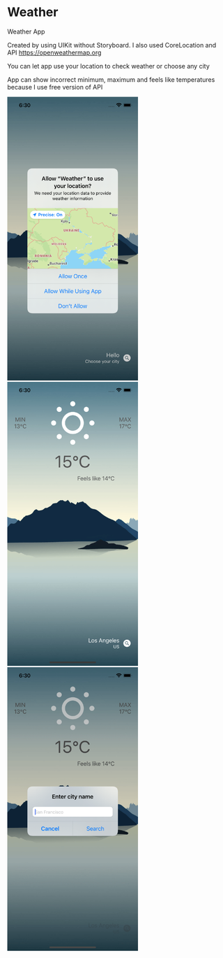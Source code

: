 # Weather
Weather App

Created by using UIKit without Storyboard. I also used CoreLocation and API https://openweathermap.org

You can let app use your location to check weather or choose any city

App can show incorrect minimum, maximum and feels like temperatures because I use free version of API

<img src="images/1.png" width="300"> <img src="images/2.png" width="300"> <img src="images/3.png" width="300">
